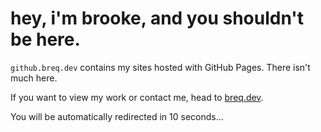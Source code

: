 # hey, i'm brooke, and you shouldn't be here.

`github.breq.dev` contains my sites hosted with GitHub Pages. There isn't much here.

If you want to view my work or contact me, head to [breq.dev](https://breq.dev/).

You will be automatically redirected in 10 seconds...

<script>
    setTimeout(() => (window.location = "https://breq.dev"), 10000)
</script>
